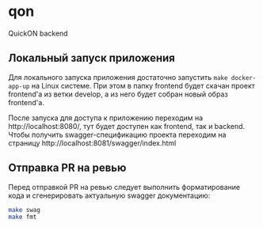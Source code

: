 # qon
QuickON backend


## Локальный запуск приложения

Для локального запуска приложения достаточно запустить `make docker-app-up` на Linux системе.
При этом в папку frontend будет скачан проект frontend'a из ветки develop, а из него будет собран новый образ frontend'a.

После запуска для доступа к приложению переходим на http://localhost:8080/, тут будет доступен как frontend, так и backend.
Чтобы получить swagger-спецификацию проекта переходим на страницу http://localhost:8081/swagger/index.html

## Отправка PR на ревью
Перед отправкой PR на ревью следует выполнить форматирование кода и сгенерировать актуальную swagger документацию:
```bash
make swag
make fmt
```
